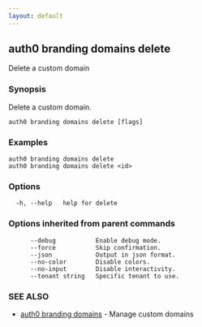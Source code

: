 ```yaml
---
layout: default
---
```

## auth0 branding domains delete

Delete a custom domain

### Synopsis

Delete a custom domain.

```
auth0 branding domains delete [flags]
```

### Examples

```
auth0 branding domains delete 
auth0 branding domains delete <id>
```

### Options

```
  -h, --help   help for delete
```

### Options inherited from parent commands

```
      --debug           Enable debug mode.
      --force           Skip confirmation.
      --json            Output in json format.
      --no-color        Disable colors.
      --no-input        Disable interactivity.
      --tenant string   Specific tenant to use.
```

### SEE ALSO

* [auth0 branding domains](auth0_branding_domains.md)	 - Manage custom domains

